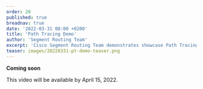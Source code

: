 ```yaml
---
order: 20
published: true
breadnav: true
date: '2022-03-31 08:00 +0200'
title: 'Path Tracing Demo'
author: 'Segment Routing Team'
excerpt: 'Cisco Segment Routing Team demonstrates showcase Path Tracing demo.'
teaser: images/20220331-pt-demo-teaser.png
---    
```

**Coming soon**

This video will be available by April 15, 2022.
